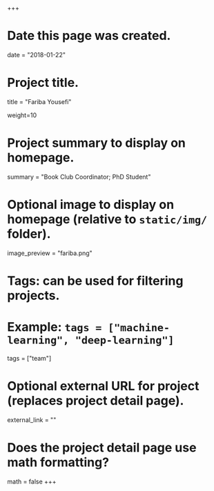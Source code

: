 +++
# Date this page was created.
date = "2018-01-22"

# Project title.
title = "Fariba Yousefi"

weight=10

# Project summary to display on homepage.
summary = "Book Club Coordinator; PhD Student"

# Optional image to display on homepage (relative to `static/img/` folder).
image_preview = "fariba.png"

# Tags: can be used for filtering projects.
# Example: `tags = ["machine-learning", "deep-learning"]`
tags = ["team"]

# Optional external URL for project (replaces project detail page).
external_link = ""

# Does the project detail page use math formatting?
math = false
+++
